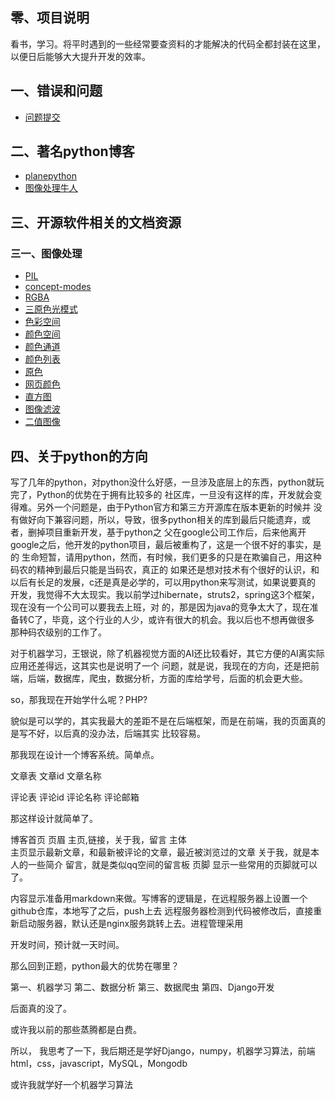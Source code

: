 ## 零、项目说明

看书，学习。将平时遇到的一些经常要查资料的才能解决的代码全都封装在这里，以便日后能够大大提升开发的效率。


## 一、错误和问题

* [问题提交](https://github.com/shi-cong/shicong/issues?state=open)

## 二、著名python博客
* [planepython](http://planetpython.org/)
* [图像处理牛人](http://blog.csdn.net/stdcoutzyx?viewmode=contents)

## 三、开源软件相关的文档资源
### 三一、图像处理
- [PIL](http://pillow-cn.readthedocs.io/zh_CN/latest/guides.html)
- [concept-modes](http://pillow.readthedocs.io/en/3.4.x/handbook/concepts.html)
- [RGBA](https://zh.wikipedia.org/wiki/RGBA)
- [三原色光模式](https://zh.wikipedia.org/wiki/%E4%B8%89%E5%8E%9F%E8%89%B2%E5%85%89%E6%A8%A1%E5%BC%8F)
- [色彩空间](https://zh.wikipedia.org/wiki/%E8%89%B2%E5%BD%A9%E7%A9%BA%E9%96%93)
- [颜色空间](https://baike.baidu.com/item/%E9%A2%9C%E8%89%B2%E7%A9%BA%E9%97%B4/10834848?fr=aladdin)
- [颜色通道](https://baike.baidu.com/item/%E9%A2%9C%E8%89%B2%E9%80%9A%E9%81%93)
- [颜色列表](https://zh.wikipedia.org/wiki/%E9%A2%9C%E8%89%B2%E5%88%97%E8%A1%A8)
- [原色](https://zh.wikipedia.org/wiki/%E5%8E%9F%E8%89%B2)
- [网页颜色](https://zh.wikipedia.org/wiki/%E7%BD%91%E9%A1%B5%E9%A2%9C%E8%89%B2)
- [直方图](https://zh.wikipedia.org/wiki/%E7%9B%B4%E6%96%B9%E5%9B%BE)
- [图像滤波](https://baike.baidu.com/item/%E5%9B%BE%E5%83%8F%E6%BB%A4%E6%B3%A2)
- [二值图像](https://zh.wikipedia.org/wiki/%E4%BA%8C%E5%80%BC%E5%9B%BE%E5%83%8F)

## 四、关于python的方向
写了几年的python，对python没什么好感，一旦涉及底层上的东西，python就玩完了，Python的优势在于拥有比较多的
社区库，一旦没有这样的库，开发就会变得难。另外一个问题是，由于Python官方和第三方开源库在版本更新的时候并
没有做好向下兼容问题，所以，导致，很多python相关的库到最后只能遗弃，或者，删掉项目重新开发，基于python之
父在google公司工作后，后来他离开google之后，他开发的python项目，最后被重构了，这是一个很不好的事实，是的
生命短暂，请用python，然而，有时候，我们更多的只是在欺骗自己，用这种码农的精神到最后只能是当码农，真正的
如果还是想对技术有个很好的认识，和以后有长足的发展，c还是真是必学的，可以用python来写测试，如果说要真的
开发，我觉得不大太现实。我以前学过hibernate，struts2，spring这3个框架，现在没有一个公司可以要我去上班，对
的，那是因为java的竞争太大了，现在准备转C了，毕竟，这个行业的人少，或许有很大的机会。我以后也不想再做很多
那种码农级别的工作了。

对于机器学习，王银说，除了机器视觉方面的AI还比较看好，其它方便的AI离实际应用还差得远，这其实也是说明了一个
问题，就是说，我现在的方向，还是把前端，后端，数据库，爬虫，数据分析，方面的库给学号，后面的机会更大些。

so，那我现在开始学什么呢？PHP?

貌似是可以学的，其实我最大的差距不是在后端框架，而是在前端，我的页面真的是写不好，以后真的没办法，后端其实
比较容易。

那我现在设计一个博客系统。简单点。

文章表
	文章id
	文章名称

评论表
	评论id
	评论名称
	评论邮箱

那这样设计就简单了。

博客首页
	页眉
		主页,链接，关于我，留言
	主体	
		主页显示最新文章，和最新被评论的文章，最近被浏览过的文章
		关于我，就是本人的一些简介
		留言，就是类似qq空间的留言板
	页脚
		显示一些常用的页脚就可以了。

内容显示准备用markdown来做。写博客的逻辑是，在远程服务器上设置一个github仓库，本地写了之后，push上去
远程服务器检测到代码被修改后，直接重新启动服务器，默认还是nginx服务跳转上去。进程管理采用

开发时间，预计就一天时间。

那么回到正题，python最大的优势在哪里？

第一、机器学习
第二、数据分析
第三、数据爬虫
第四、Django开发

后面真的没了。

或许我以前的那些蒸腾都是白费。

所以，
我思考了一下，我后期还是学好Django，numpy，机器学习算法，前端html，css，javascript，MySQL，Mongodb

或许我就学好一个机器学习算法

